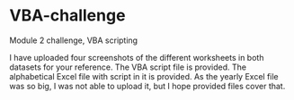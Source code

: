 # VBA-challenge
Module 2 challenge, VBA scripting


I have uploaded four screenshots of the different worksheets in both datasets for your reference.
The VBA script file is provided.
The alphabetical Excel file with script in it is provided.
As the yearly Excel file was so big, I was not able to upload it, but I hope provided files cover that.
